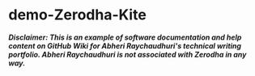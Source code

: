 # demo-Zerodha-Kite

_**Disclaimer: This is an example of software documentation and help content on GitHub Wiki for Abheri Raychaudhuri's technical writing portfolio. Abheri Raychaudhuri is not associated with Zerodha in any way.**_
